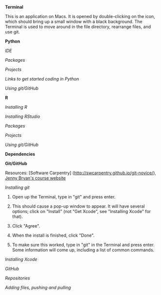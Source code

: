 **Terminal**

This is an application on Macs. It is opened by double-clicking on the icon, which should bring up a small window with a black background. The Terminal is used to move around in the file directory, rearrange files, and use git. 

**Python**

_IDE_

_Packages_

_Projects_

_Links to get started coding in Python_

_Using git/GitHub_


**R**

_Installing R_

_Installing RStudio_

_Packages_

_Projects_

_Using git/GitHub_


**Dependencies**



**Git/GitHub**

Resources: [Software Carpentry] (http://swcarpentry.github.io/git-novice/), [Jenny Bryan's course website](http://stat545-ubc.github.io/git00_index.html)

_Installing git_

1. Open up the Terminal, type in "git" and press enter.

2. This should cause a pop-up window to appear. It will have several options; click on "Install" (not "Get Xcode", see "Installing Xcode" for that). 

3. Click "Agree". 

4. When the install is finished, click "Done". 

5. To make sure this worked, type in "git" in the Terminal and press enter. Some information will come up, including a list of common commands. 

_Installing Xcode_

_GitHub_

_Repositories_

_Adding files, pushing and pulling_